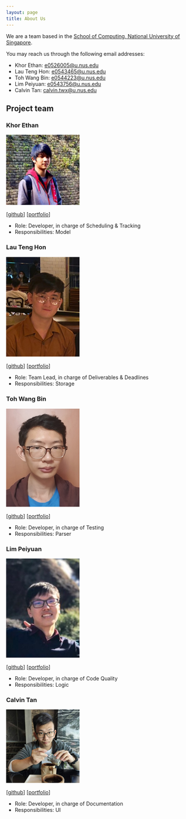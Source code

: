 ```yaml
---
layout: page
title: About Us
---
```


We are a team based in the [School of Computing, National University of Singapore](http://www.comp.nus.edu.sg). <br>

You may reach us through the following email addresses:
* Khor Ethan: e0526005@u.nus.edu
* Lau Teng Hon: e0543465@u.nus.edu
* Toh Wang Bin: e0544223@u.nus.edu
* Lim Peiyuan: e0543756@u.nus.edu
* Calvin Tan: calvin.twx@u.nus.edu


## Project team

### Khor Ethan

<img src="images/squeakysquak.png" width="200px">

[[github](https://github.com/squeakysquak)]
[[portfolio](team/squeakysquak.md)]

* Role: Developer, in charge of Scheduling & Tracking
* Responsibilities: Model 

### Lau Teng Hon

<img src="images/th-429b.png" width="200px">

[[github](https://github.com/Th-429B)]
[[portfolio](team/th-429b.md)]

* Role: Team Lead, in charge of Deliverables & Deadlines
* Responsibilities: Storage

### Toh Wang Bin

<img src="images/trash-bin99.png" width="200px">

[[github](https://github.com/trash-bin99)]
[[portfolio](team/wangbin.md)]

* Role: Developer, in charge of Testing
* Responsibilities: Parser

### Lim Peiyuan

<img src="images/py0000.png" width="200px">

[[github](https://github.com/Py0000)]
[[portfolio](team/peiyuan.md)]

* Role: Developer, in charge of Code Quality
* Responsibilities: Logic

### Calvin Tan

<img src="images/cyn7hius.png" width="200px">

[[github](https://github.com/Cyn7hius)]
[[portfolio](team/calvin.md)]

* Role: Developer, in charge of Documentation
* Responsibilities: UI
